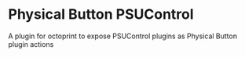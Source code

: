 Physical Button PSUControl
==========================

A plugin for octoprint to expose PSUControl plugins as Physical Button plugin actions
